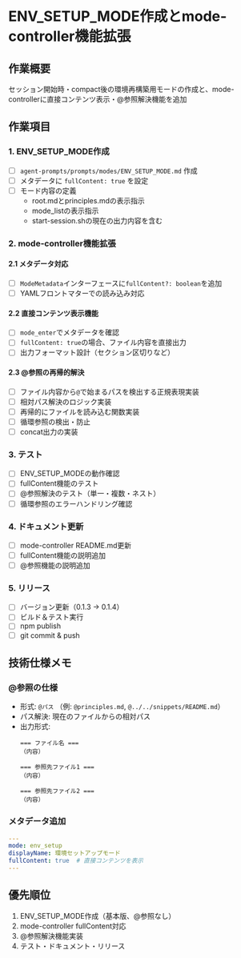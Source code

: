 # ENV_SETUP_MODE作成とmode-controller機能拡張

## 作業概要
セッション開始時・compact後の環境再構築用モードの作成と、mode-controllerに直接コンテンツ表示・@参照解決機能を追加

## 作業項目

### 1. ENV_SETUP_MODE作成
- [ ] `agent-prompts/prompts/modes/ENV_SETUP_MODE.md` 作成
- [ ] メタデータに `fullContent: true` を設定
- [ ] モード内容の定義
  - root.mdとprinciples.mdの表示指示
  - mode_listの表示指示
  - start-session.shの現在の出力内容を含む

### 2. mode-controller機能拡張

#### 2.1 メタデータ対応
- [ ] `ModeMetadata`インターフェースに`fullContent?: boolean`を追加
- [ ] YAMLフロントマターでの読み込み対応

#### 2.2 直接コンテンツ表示機能
- [ ] `mode_enter`でメタデータを確認
- [ ] `fullContent: true`の場合、ファイル内容を直接出力
- [ ] 出力フォーマット設計（セクション区切りなど）

#### 2.3 @参照の再帰的解決
- [ ] ファイル内容から`@`で始まるパスを検出する正規表現実装
- [ ] 相対パス解決のロジック実装
- [ ] 再帰的にファイルを読み込む関数実装
- [ ] 循環参照の検出・防止
- [ ] concat出力の実装

### 3. テスト
- [ ] ENV_SETUP_MODEの動作確認
- [ ] fullContent機能のテスト
- [ ] @参照解決のテスト（単一・複数・ネスト）
- [ ] 循環参照のエラーハンドリング確認

### 4. ドキュメント更新
- [ ] mode-controller README.md更新
- [ ] fullContent機能の説明追加
- [ ] @参照機能の説明追加

### 5. リリース
- [ ] バージョン更新（0.1.3 → 0.1.4）
- [ ] ビルド＆テスト実行
- [ ] npm publish
- [ ] git commit & push

## 技術仕様メモ

### @参照の仕様
- 形式: `@パス` （例: `@principles.md`, `@../../snippets/README.md`）
- パス解決: 現在のファイルからの相対パス
- 出力形式:
  ```
  === ファイル名 ===
  （内容）

  === 参照先ファイル1 ===
  （内容）

  === 参照先ファイル2 ===
  （内容）
  ```

### メタデータ追加
```yaml
---
mode: env_setup
displayName: 環境セットアップモード
fullContent: true  # 直接コンテンツを表示
---
```

## 優先順位
1. ENV_SETUP_MODE作成（基本版、@参照なし）
2. mode-controller fullContent対応
3. @参照解決機能実装
4. テスト・ドキュメント・リリース

